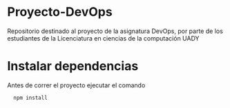 # Proyecto-DevOps
Repositorio destinado al proyecto de la asignatura DevOps, por parte de los estudiantes de la Licenciatura en ciencias de la computación UADY
# Instalar dependencias
Antes de correr el proyecto ejecutar el comando
```
  npm install
 ```
